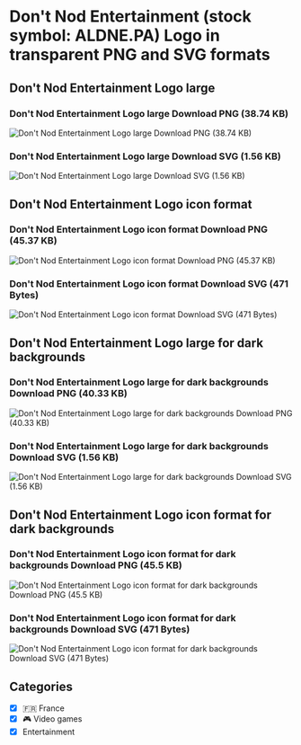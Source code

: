 # Don't Nod Entertainment (stock symbol: ALDNE.PA) Logo in transparent PNG and SVG formats

## Don't Nod Entertainment Logo large

### Don't Nod Entertainment Logo large Download PNG (38.74 KB)

![Don't Nod Entertainment Logo large Download PNG (38.74 KB)](/img/orig/ALDNE.PA_BIG-33fe552f.png)

### Don't Nod Entertainment Logo large Download SVG (1.56 KB)

![Don't Nod Entertainment Logo large Download SVG (1.56 KB)](/img/orig/ALDNE.PA_BIG-c51df0eb.svg)

## Don't Nod Entertainment Logo icon format

### Don't Nod Entertainment Logo icon format Download PNG (45.37 KB)

![Don't Nod Entertainment Logo icon format Download PNG (45.37 KB)](/img/orig/ALDNE.PA-8628049d.png)

### Don't Nod Entertainment Logo icon format Download SVG (471 Bytes)

![Don't Nod Entertainment Logo icon format Download SVG (471 Bytes)](/img/orig/ALDNE.PA-1a11a168.svg)

## Don't Nod Entertainment Logo large for dark backgrounds

### Don't Nod Entertainment Logo large for dark backgrounds Download PNG (40.33 KB)

![Don't Nod Entertainment Logo large for dark backgrounds Download PNG (40.33 KB)](/img/orig/ALDNE.PA_BIG.D-93cc1d87.png)

### Don't Nod Entertainment Logo large for dark backgrounds Download SVG (1.56 KB)

![Don't Nod Entertainment Logo large for dark backgrounds Download SVG (1.56 KB)](/img/orig/ALDNE.PA_BIG.D-ea756ca9.svg)

## Don't Nod Entertainment Logo icon format for dark backgrounds

### Don't Nod Entertainment Logo icon format for dark backgrounds Download PNG (45.5 KB)

![Don't Nod Entertainment Logo icon format for dark backgrounds Download PNG (45.5 KB)](/img/orig/ALDNE.PA.D-01529fb8.png)

### Don't Nod Entertainment Logo icon format for dark backgrounds Download SVG (471 Bytes)

![Don't Nod Entertainment Logo icon format for dark backgrounds Download SVG (471 Bytes)](/img/orig/ALDNE.PA.D-8ad11f03.svg)



## Categories
- [x] 🇫🇷 France
- [x] 🎮 Video games
- [x] Entertainment
